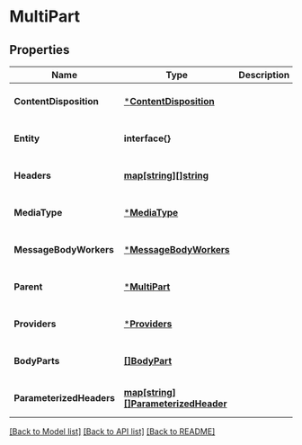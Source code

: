 # MultiPart

## Properties
Name | Type | Description | Notes
------------ | ------------- | ------------- | -------------
**ContentDisposition** | [***ContentDisposition**](ContentDisposition.md) |  | [optional] [default to null]
**Entity** | **interface{}** |  | [optional] [default to null]
**Headers** | [**map[string][]string**](array.md) |  | [optional] [default to null]
**MediaType** | [***MediaType**](MediaType.md) |  | [optional] [default to null]
**MessageBodyWorkers** | [***MessageBodyWorkers**](MessageBodyWorkers.md) |  | [optional] [default to null]
**Parent** | [***MultiPart**](MultiPart.md) |  | [optional] [default to null]
**Providers** | [***Providers**](Providers.md) |  | [optional] [default to null]
**BodyParts** | [**[]BodyPart**](BodyPart.md) |  | [optional] [default to null]
**ParameterizedHeaders** | [**map[string][]ParameterizedHeader**](array.md) |  | [optional] [default to null]

[[Back to Model list]](../README.md#documentation-for-models) [[Back to API list]](../README.md#documentation-for-api-endpoints) [[Back to README]](../README.md)


